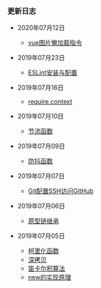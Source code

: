 ### 更新日志

- 2020年07月12日
  - [vue图片懒加载指令](../vue-family/vue/imgLazyLoad)

- 2019年07月23日
  - [ESLint安装与配置](../javascript/webpack/eslint)

- 2019年07月16日
  - [require.context](../javascript/webpack/require.context)

- 2019年07月10日
  - [节流函数](../javascript/function/throttle)

- 2019年07月09日
  - [防抖函数](../javascript/function/debounce)

- 2019年07月07日
  - [Git配置SSH访问GitHub](../javascript/git/SSH-keys)

- 2019年07月06日
  - [原型链继承](../javascript/function/prototype)

 - 2019年07月05日
   - [柯里化函数](../javascript/function/curry)
   - [深拷贝](../javascript/function/deepClone)
   - [笛卡尔积算法](../javascript/algorithm/Cartesian-product)
   - [new的实现原理](../javascript/function/new)